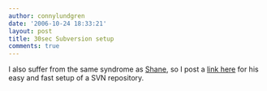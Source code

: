 ```yaml
---
author: connylundgren
date: '2006-10-24 18:33:21'
layout: post
title: 30sec Subversion setup
comments: true
---
```


I also suffer from the same syndrome as
[Shane](http://shanebell.blogspot.com/), so I post a [link
here](http://shanebell.blogspot.com/2006/10/subversion-30-second-guide.html)
for his easy and fast setup of a SVN repository.

